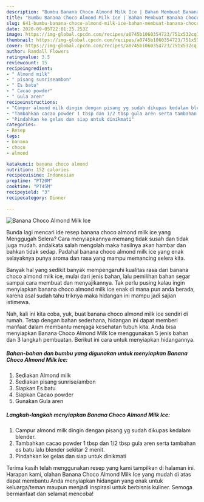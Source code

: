 ```yaml
---
description: "Bumbu Banana Choco Almond Milk Ice | Bahan Membuat Banana Choco Almond Milk Ice Yang Enak Banget"
title: "Bumbu Banana Choco Almond Milk Ice | Bahan Membuat Banana Choco Almond Milk Ice Yang Enak Banget"
slug: 641-bumbu-banana-choco-almond-milk-ice-bahan-membuat-banana-choco-almond-milk-ice-yang-enak-banget
date: 2020-09-05T22:01:25.253Z
image: https://img-global.cpcdn.com/recipes/a0745b1060354723/751x532cq70/banana-choco-almond-milk-ice-foto-resep-utama.jpg
thumbnail: https://img-global.cpcdn.com/recipes/a0745b1060354723/751x532cq70/banana-choco-almond-milk-ice-foto-resep-utama.jpg
cover: https://img-global.cpcdn.com/recipes/a0745b1060354723/751x532cq70/banana-choco-almond-milk-ice-foto-resep-utama.jpg
author: Randall Flowers
ratingvalue: 3.5
reviewcount: 15
recipeingredient:
- " Almond milk"
- " pisang sunriseambon"
- " Es batu"
- " Cacao powder"
- " Gula aren"
recipeinstructions:
- "Campur almond milk dingin dengan pisang yg sudah dikupas kedalam blender."
- "Tambahkan cacao powder 1 tbsp dan 1/2 tbsp gula aren serta tambahan es batu lalu blender sekitar 2 menit."
- "Pindahkan ke gelas dan siap untuk dinikmati"
categories:
- Resep
tags:
- banana
- choco
- almond

katakunci: banana choco almond 
nutrition: 152 calories
recipecuisine: Indonesian
preptime: "PT20M"
cooktime: "PT45M"
recipeyield: "3"
recipecategory: Dinner

---
```



![Banana Choco Almond Milk Ice](https://img-global.cpcdn.com/recipes/a0745b1060354723/751x532cq70/banana-choco-almond-milk-ice-foto-resep-utama.jpg)

Bunda lagi mencari ide resep banana choco almond milk ice yang Menggugah Selera? Cara menyiapkannya memang tidak susah dan tidak juga mudah. andaikata salah mengolah maka hasilnya akan hambar dan bahkan tidak sedap. Padahal banana choco almond milk ice yang enak selayaknya punya aroma dan rasa yang mampu memancing selera kita.



Banyak hal yang sedikit banyak mempengaruhi kualitas rasa dari banana choco almond milk ice, mulai dari jenis bahan, lalu pemilihan bahan segar sampai cara membuat dan menyajikannya. Tak perlu pusing kalau ingin menyiapkan banana choco almond milk ice enak di mana pun anda berada, karena asal sudah tahu triknya maka hidangan ini mampu jadi sajian istimewa.


Nah, kali ini kita coba, yuk, buat banana choco almond milk ice sendiri di rumah. Tetap dengan bahan sederhana, hidangan ini dapat memberi manfaat dalam membantu menjaga kesehatan tubuh kita. Anda bisa menyiapkan Banana Choco Almond Milk Ice menggunakan 5 jenis bahan dan 3 langkah pembuatan. Berikut ini cara untuk menyiapkan hidangannya.

<!--inarticleads1-->

##### Bahan-bahan dan bumbu yang digunakan untuk menyiapkan Banana Choco Almond Milk Ice:

1. Sediakan  Almond milk
1. Sediakan  pisang sunrise/ambon
1. Siapkan  Es batu
1. Siapkan  Cacao powder
1. Gunakan  Gula aren




<!--inarticleads2-->

##### Langkah-langkah menyiapkan Banana Choco Almond Milk Ice:

1. Campur almond milk dingin dengan pisang yg sudah dikupas kedalam blender.
1. Tambahkan cacao powder 1 tbsp dan 1/2 tbsp gula aren serta tambahan es batu lalu blender sekitar 2 menit.
1. Pindahkan ke gelas dan siap untuk dinikmati




Terima kasih telah menggunakan resep yang kami tampilkan di halaman ini. Harapan kami, olahan Banana Choco Almond Milk Ice yang mudah di atas dapat membantu Anda menyiapkan hidangan yang enak untuk keluarga/teman maupun menjadi inspirasi untuk berbisnis kuliner. Semoga bermanfaat dan selamat mencoba!
